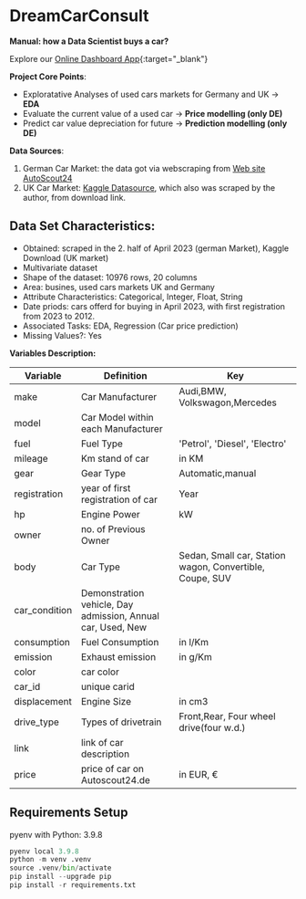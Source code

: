 # DreamCarConsult
**Manual: how a Data Scientist buys a car?**

Explore our [Online Dashboard App](https://yuliya-m-hh-dreamcarconsult-streamlitapp-jr65kt.streamlit.app/){:target="_blank"}

**Project Core Points**:
- Exploratative Analyses of used cars markets for Germany and UK -> **EDA**
- Evaluate the current value of a used car -> **Price modelling (only DE)**
- Predict car value depreciation for future -> **Prediction modelling (only DE)**

**Data Sources**:
1. German Car Market: the data got via webscraping from [Web site AutoScout24](https://www.autoscout24.de/)
2. UK Car Market: [Kaggle Datasource](https://www.kaggle.com/datasets/adityadesai13/used-car-dataset-ford-and-mercedes?select=audi.csv), which also was scraped by the author, from download link. 

## Data Set Characteristics:

- Obtained: scraped in the 2. half of April 2023 (german Market), Kaggle Download (UK market)
- Multivariate dataset
- Shape of the dataset: 10976 rows, 20 columns
- Area: busines, used cars markets UK and Germany
- Attribute Characteristics: Categorical, Integer, Float, String
- Date priods: cars offerd for buying in April 2023, with first registration from 2023 to 2012.
- Associated Tasks: EDA, Regression (Car price prediction)
- Missing Values?: Yes

**Variables Description:**

|Variable|Definition   | Key  |
|---|---|---|
|make |Car Manufacturer  |   Audi,BMW, Volkswagon,Mercedes|
|model|Car Model within each Manufacturer| |
|fuel|Fuel Type|'Petrol', 'Diesel', 'Electro'|
|mileage|Km stand of car|in KM|
|gear|Gear Type |Automatic,manual|
|registration|year of first registration of car|Year|
|hp|Engine Power|kW|
|owner|no. of Previous Owner ||
|body|Car Type|Sedan, Small car, Station wagon, Convertible, Coupe, SUV|
|car_condition|Demonstration vehicle, Day admission, Annual car, Used, New||
|consumption|Fuel Consumption|in l/Km|
|emission|Exhaust emission|in g/Km|
|color|car color||
|car_id|unique carid||
|displacement|Engine Size|in cm3|
|drive_type|Types of drivetrain|Front,Rear, Four wheel drive(four w.d.)|
|link|link of car description||
|price|price of car on Autoscout24.de| in EUR, €|

## Requirements Setup
pyenv with Python: 3.9.8
```python
pyenv local 3.9.8
python -m venv .venv
source .venv/bin/activate
pip install --upgrade pip
pip install -r requirements.txt
```
